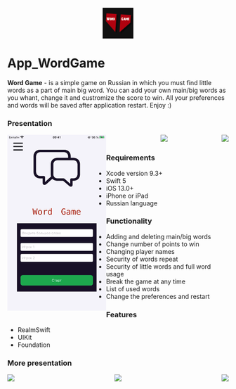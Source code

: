 
<p align="center">
   <img src="/samples_gif/word game logo.png" height="70" align="center">
</p> 


# App_WordGame
**Word Game** - is a simple game on Russian in which you must find little words as a part of main big word. You can add your own main/big words as you whant, change it and custromize the score to win. All your preferences and words will be saved after application restart. Enjoy :)


### Presentation
<p align="center">
    <img src="/samples_gif/wordgame_gif1.gif" height="400" align="left">
    <img height="400" src="/samples_gif/wordgame_gif2.gif">
    <img src="/samples_gif/wordgame_gif3.gif" height="400" align="right">
</p> 




### Requirements
- Xcode version 9.3+
- Swift 5
- iOS 13.0+
- iPhone or iPad
- Russian language


### Functionality
- Adding and deleting main/big words
- Change number of points to win
- Changing player names
- Security of words repeat
- Security of little words and full word usage
- Break the game at any time
- List of used words
- Change the preferences and restart


### Features
- RealmSwift
- UIKit
- Foundation




### More presentation
<p align="center">
    <img src="/samples_gif/wordgame_gif4.gif" height="400" align="left">
    <img height="400" src="/samples_gif/wordgame_gif5.gif">
    <img src="/samples_gif/wordgame_gif6.gif" height="400" align="right">
</p> 
